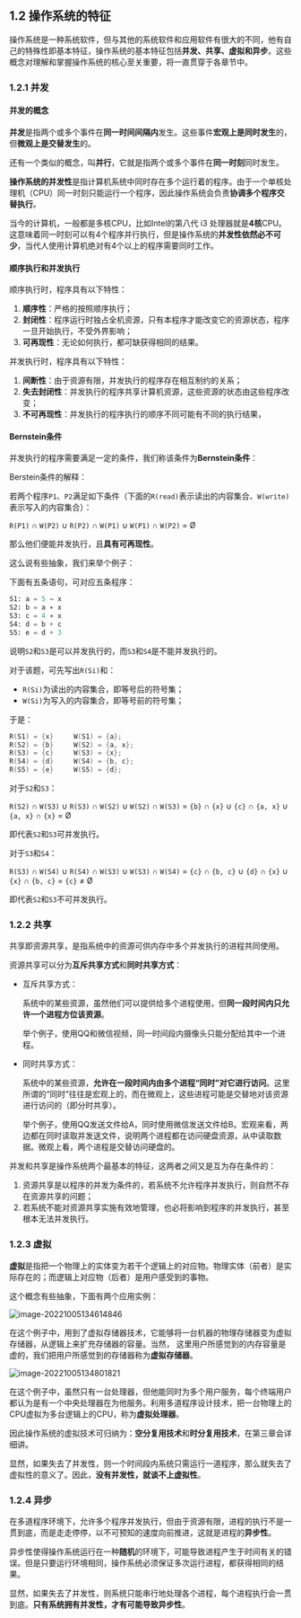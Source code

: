 ## 1.2 操作系统的特征

操作系统是一种系统软件，但与其他的系统软件和应用软件有很大的不同，他有自己的特殊性即基本特征，操作系统的基本特征包括**并发、共享、虚拟和异步**。这些概念对理解和掌握操作系统的核心至关重要，将一直贯穿于各章节中。

### 1.2.1 并发

#### 并发的概念

**并发**是指两个或多个事件在**同一时间间隔内**发生。这些事件**宏观上是同时发生**的，但**微观上是交替发生**的。

还有一个类似的概念，叫**并行**，它就是指两个或多个事件在**同一时刻**同时发生。

**操作系统的并发性**是指计算机系统中同时存在多个运行着的程序。由于一个单核处理机（CPU）同一时刻只能运行一个程序，因此操作系统会负责**协调多个程序交替执行**。

当今的计算机，一般都是多核CPU，比如Intel的第八代 i3 处理器就是**4核**CPU。这意味着同一时刻可以有4个程序并行执行，但是操作系统的**并发性依然必不可少**，当代人使用计算机绝对有4个以上的程序需要同时工作。

#### 顺序执行和并发执行

顺序执行时，程序具有以下特性：

1. **顺序性**：严格的按照顺序执行；
1. **封闭性**：程序运行时独占全机资源，只有本程序才能改变它的资源状态，程序一旦开始执行，不受外界影响；
1. **可再现性**：无论如何执行，都可缺获得相同的结果。

并发执行时，程序具有以下特性：

1. **间断性**：由于资源有限，并发执行的程序存在相互制约的关系；
2. **失去封闭性**：并发执行的程序共享计算机资源，这些资源的状态由这些程序改变；
3. **不可再现性**：并发执行的程序执行的顺序不同可能有不同的执行结果，

#### Bernstein条件

并发执行的程序需要满足一定的条件，我们称该条件为**Bernstein条件**：

Berstein条件的解释：

若两个程序`P1`、`P2`满足如下条件（下面的`R(read)`表示读出的内容集合、`W(write)`表示写入的内容集合）：

`R(P1)` ∩ `W(P2)` ∪ `R(P2)` ∩ `W(P1)` ∪ `W(P1)` ∩ `W(P2)` = Ø

那么他们便能并发执行，且**具有可再现性**。

这么说有些抽象，我们来举个例子：

下面有五条语句，可对应五条程序：

```python
S1: a = 5 − x
S2: b = a ∗ x
S3: c = 4 ∗ x
S4: d = b + c
S5: e = d + 3
```

说明`S2`和`S3`是可以并发执行的，而`S3`和`S4`是不能并发执行的。

对于该题，可先写出`R(Si)`和：

+ `R(Si)`为读出的内容集合，即等号后的符号集；
+ `W(Si)`为写入的内容集合，即等号前的符号集；

于是：

```cpp
R(S1) = {x}		W(S1) = {a};
R(S2) = {b}		W(S2) = {a, x};
R(S3) = {c}		W(S3) = {x};
R(S4) = {d}		W(S4) = {b, c};
R(S5) = {e}		W(S5) = {d};
```

对于`S2`和`S3`：

`R(S2)` ∩ `W(S3)` ∪ `R(S3)` ∩ `W(S2)` ∪ `W(S2)` ∩ `W(S3)` = `{b}` ∩ `{x}` ∪ `{c}` ∩ `{a, x}` ∪ `{a, x}` ∩ `{x}` =  Ø

即代表`S2`和`S3`可并发执行。

对于`S3`和`S4`：

`R(S3)` ∩ `W(S4)` ∪ `R(S4)` ∩ `W(S3)` ∪ `W(S3)` ∩ `W(S4)` = `{c}` ∩ `{b, c}` ∪ `{d}` ∩ `{x}` ∪ `{x}` ∩ `{b, c}` = `{c}` ≠ Ø

即代表`S2`和`S3`不可并发执行。

### 1.2.2 共享

共享即资源共享，是指系统中的资源可供内存中多个并发执行的进程共同使用。

资源共享可以分为**互斥共享方式**和**同时共享方式**：

+ 互斥共享方式：

  系统中的某些资源，虽然他们可以提供给多个进程使用，但**同一段时间内只允许一个进程方位该资源**。

  举个例子，使用QQ和微信视频，同一时间段内摄像头只能分配给其中一个进程。

+ 同时共享方式：

  系统中的某些资源，**允许在一段时间内由多个进程“同时”对它进行访问**。这里所谓的“同时”往往是宏观上的，而在微观上，这些进程可能是交替地对该资源进行访问的（即分时共享）。

  举个例子，使用QQ发送文件给A，同时使用微信发送文件给B。宏观来看，两边都在同时读取并发送文件，说明两个进程都在访问硬盘资源，从中读取数据。微观上看，两个进程是交替访问硬盘的。

并发和共享是操作系统两个最基本的特征，这两者之间又是互为存在条件的：

1. 资源共享是以程序的并发为条件的，若系统不允许程序并发执行，则自然不存在资源共享的问题；
2. 若系统不能对资源共享实施有效地管理，也必将影响到程序的并发执行，甚至根本无法并发执行。

### 1.2.3 虚拟

**虚拟**是指把一个物理上的实体变为若干个逻辑上的对应物。物理实体（前者）是实际存在的；而逻辑上对应物（后者）是用户感受到的事物。

这个概念有些抽象，下面有两个应用实例：

![image-20221005134614846](https://images.drshw.tech/images/notes/image-20221005134614846.png)

在这个例子中，用到了虚拟存储器技术，它能够将一台机器的物理存储器变为虚拟存储器，从逻辑上来扩充存储器的容量。当然， 这里用户所感觉到的内存容量是虚的，我们把用户所感觉到的存储器称为**虚拟存储器**。

![image-20221005134801821](https://images.drshw.tech/images/notes/image-20221005134801821.png)

在这个例子中，虽然只有一台处理器，但他能同时为多个用户服务，每个终端用户都认为是有一个中央处理器在为他服务。利用多道程序设计技术，把一台物理上的CPU虚拟为多台逻辑上的CPU，称为**虚拟处理器**。

因此操作系统的虚拟技术可归纳为：**空分复用技术**和**时分复用技术**，在第三章会详细讲。

显然，如果失去了并发性，则一个时间段内系统只需运行一道程序，那么就失去了虚拟性的意义了。因此，**没有并发性，就谈不上虚拟性**。

### 1.2.4 异步

在多道程序环境下，允许多个程序并发执行，但由于资源有限，进程的执行不是一贯到底，而是走走停停，以不可预知的速度向前推进，这就是进程的**异步性**。

异步性使得操作系统运行在一种**随机**的环境下，可能导致进程产生于时间有关的错误。但是只要运行环境相同，操作系统必须保证多次运行进程，都获得相同的结果。

显然，如果失去了并发性，则系统只能串行地处理各个进程，每个进程执行会一贯到底。**只有系统拥有并发性，才有可能导致异步性**。